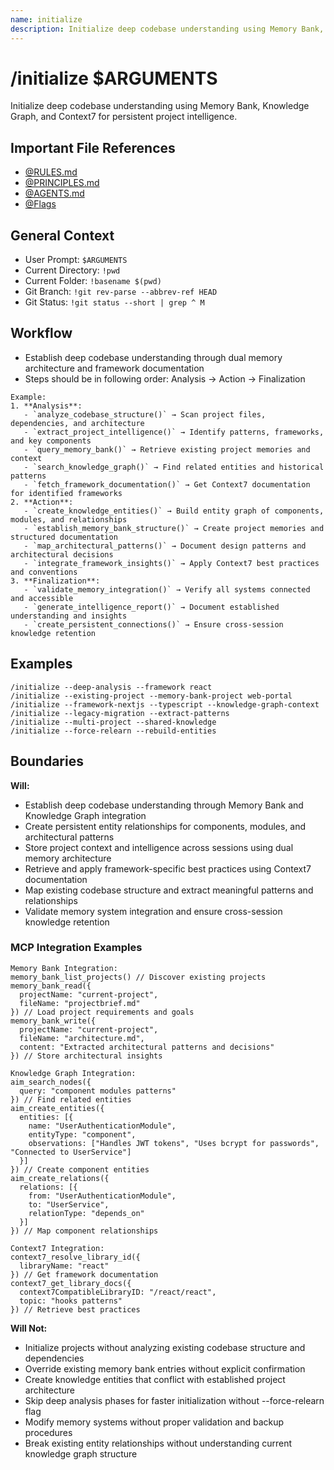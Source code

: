 ```yaml
---
name: initialize
description: Initialize deep codebase understanding using Memory Bank, Knowledge Graph, and Context7 for persistent project intelligence
---
```


# /initialize $ARGUMENTS

Initialize deep codebase understanding using Memory Bank, Knowledge Graph, and Context7 for persistent project intelligence.

## Important File References
- [@RULES.md](../RULES.md)
- [@PRINCIPLES.md](../PRINCIPLES.md)
- [@AGENTS.md](../AGENTS.md)
- [@Flags](../FLAGS.md)

## General Context

- User Prompt: 
`$ARGUMENTS`
- Current Directory: 
`!pwd`
- Current Folder: 
`!basename $(pwd)`
- Git Branch: 
`!git rev-parse --abbrev-ref HEAD`
- Git Status: 
`!git status --short | grep ^ M`

## Workflow
- Establish deep codebase understanding through dual memory architecture and framework documentation
- Steps should be in following order: Analysis → Action → Finalization

```
Example:
1. **Analysis**:
   - `analyze_codebase_structure()` → Scan project files, dependencies, and architecture
   - `extract_project_intelligence()` → Identify patterns, frameworks, and key components
   - `query_memory_bank()` → Retrieve existing project memories and context
   - `search_knowledge_graph()` → Find related entities and historical patterns
   - `fetch_framework_documentation()` → Get Context7 documentation for identified frameworks
2. **Action**:
   - `create_knowledge_entities()` → Build entity graph of components, modules, and relationships
   - `establish_memory_bank_structure()` → Create project memories and structured documentation
   - `map_architectural_patterns()` → Document design patterns and architectural decisions
   - `integrate_framework_insights()` → Apply Context7 best practices and conventions
3. **Finalization**:
   - `validate_memory_integration()` → Verify all systems connected and accessible
   - `generate_intelligence_report()` → Document established understanding and insights
   - `create_persistent_connections()` → Ensure cross-session knowledge retention
```

## Examples
```
/initialize --deep-analysis --framework react
/initialize --existing-project --memory-bank-project web-portal
/initialize --framework-nextjs --typescript --knowledge-graph-context
/initialize --legacy-migration --extract-patterns
/initialize --multi-project --shared-knowledge
/initialize --force-relearn --rebuild-entities
```

## Boundaries

**Will:**
- Establish deep codebase understanding through Memory Bank and Knowledge Graph integration
- Create persistent entity relationships for components, modules, and architectural patterns
- Store project context and intelligence across sessions using dual memory architecture
- Retrieve and apply framework-specific best practices using Context7 documentation
- Map existing codebase structure and extract meaningful patterns and relationships
- Validate memory system integration and ensure cross-session knowledge retention

### MCP Integration Examples
```
Memory Bank Integration:
memory_bank_list_projects() // Discover existing projects
memory_bank_read({
  projectName: "current-project",
  fileName: "projectbrief.md"
}) // Load project requirements and goals
memory_bank_write({
  projectName: "current-project", 
  fileName: "architecture.md",
  content: "Extracted architectural patterns and decisions"
}) // Store architectural insights

Knowledge Graph Integration:
aim_search_nodes({
  query: "component modules patterns"
}) // Find related entities
aim_create_entities({
  entities: [{
    name: "UserAuthenticationModule",
    entityType: "component",
    observations: ["Handles JWT tokens", "Uses bcrypt for passwords", "Connected to UserService"]
  }]
}) // Create component entities
aim_create_relations({
  relations: [{
    from: "UserAuthenticationModule",
    to: "UserService", 
    relationType: "depends_on"
  }]
}) // Map component relationships

Context7 Integration:
context7_resolve_library_id({
  libraryName: "react"
}) // Get framework documentation
context7_get_library_docs({
  context7CompatibleLibraryID: "/react/react",
  topic: "hooks patterns"
}) // Retrieve best practices
```

**Will Not:**
- Initialize projects without analyzing existing codebase structure and dependencies
- Override existing memory bank entries without explicit confirmation
- Create knowledge entities that conflict with established project architecture
- Skip deep analysis phases for faster initialization without --force-relearn flag
- Modify memory systems without proper validation and backup procedures
- Break existing entity relationships without understanding current knowledge graph structure
